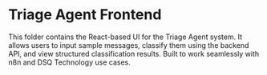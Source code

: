 # Triage Agent Frontend

This folder contains the React-based UI for the Triage Agent system. It allows users to input sample messages, classify them using the backend API, and view structured classification results. Built to work seamlessly with n8n and DSQ Technology use cases.

